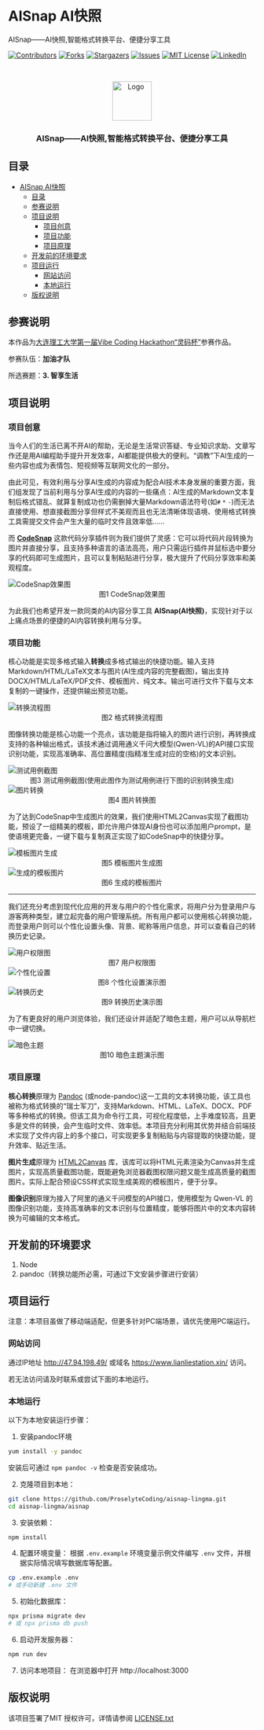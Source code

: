 

# AISnap AI快照

AISnap——AI快照,智能格式转换平台、便捷分享工具

<!-- PROJECT SHIELDS -->

[![Contributors][contributors-shield]][contributors-url]
[![Forks][forks-shield]][forks-url]
[![Stargazers][stars-shield]][stars-url]
[![Issues][issues-shield]][issues-url]
[![MIT License][license-shield]][license-url]
[![LinkedIn][linkedin-shield]][linkedin-url]

<!-- PROJECT LOGO -->
<br />

<p align="center">
  <a href="https://github.com/ProselyteCoding/aisnap-lingma/">
    <img src="./assets/logo.png" alt="Logo" width="80" height="80">
  </a>

  <h3 align="center">AISnap——AI快照,智能格式转换平台、便捷分享工具</h3>
<p align="center">
 
## 目录

- [AISnap AI快照](#aisnap-ai快照)
  - [目录](#目录)
  - [参赛说明](#参赛说明)
  - [项目说明](#项目说明)
    - [项目创意](#项目创意)
    - [项目功能](#项目功能)
    - [项目原理](#项目原理)
  - [开发前的环境要求](#开发前的环境要求)
  - [项目运行](#项目运行)
    - [网站访问](#网站访问)
    - [本地运行](#本地运行)
  - [版权说明](#版权说明)

## 参赛说明

本作品为[大连理工大学第一届Vibe Coding Hackathon“灵码杯”](https://tianchi.aliyun.com/competition/entrance/532398?spm=5176.12281973.J_6-HJZaSjQocH7SIdvbK02.7.5ca03b74yaYv1Z)参赛作品。

参赛队伍：**加油才队**

所选赛题：**3. 智享生活**

## 项目说明

### 项目创意

当今人们的生活已离不开AI的帮助，无论是生活常识答疑、专业知识求助、文章写作还是用AI编程助手提升开发效率，AI都能提供极大的便利。“调教”下AI生成的一些内容也成为表情包、短视频等互联网文化的一部分。

由此可见，有效利用与分享AI生成的内容成为配合AI技术本身发展的重要方面，我们组发现了当前利用与分享AI生成的内容的一些痛点：AI生成的Markdown文本复制后格式错乱、就算复制成功也仍需删掉大量Markdown语法符号(如`#` `*` `-`)而无法直接使用、想直接截图分享但样式不美观而且也无法清晰体现语境、使用格式转换工具需提交文件会产生大量的临时文件且效率低......

而 [**CodeSnap**](https://codesnap.dev/) 这款代码分享插件则为我们提供了灵感：它可以将代码片段转换为图片并直接分享，且支持多种语言的语法高亮，用户只需运行插件并鼠标选中要分享的代码即可生成图片，且可以复制粘贴进行分享，极大提升了代码分享效率和美观程度。

<img src="./assets/CodeSnap效果图.png" alt="CodeSnap效果图">

<center>图1 CodeSnap效果图</center>

为此我们也希望开发一款同类的AI内容分享工具 **AISnap(AI快照)**，实现针对于以上痛点场景的便捷的AI内容转换利用与分享。

### 项目功能

核心功能是实现多格式输入**转换**成多格式输出的快捷功能。输入支持Markdown/HTML/LaTeX文本与图片(AI生成内容的完整截图)，输出支持DOCX/HTML/LaTeX/PDF文件、模板图片、纯文本。输出可进行文件下载与文本复制的一键操作，还提供输出预览功能。

<img src="./assets/转换流程图.png" alt="转换流程图">

<center>图2 格式转换流程图</center>

图像转换功能是核心功能一个亮点，该功能是指将输入的图片进行识别，再转换成支持的各种输出格式，该技术通过调用通义千问大模型(Qwen-VL)的API接口实现识别功能，实现高准确率、高位置精度(指精准生成对应的空格)的文本识别。

<img src="./assets/测试用例截图.png" alt="测试用例截图">

<center>图3 测试用例截图(使用此图作为测试用例进行下图的识别转换生成)</center>

<img src="./assets/图片转换.png" alt="图片转换">

<center>图4 图片转换图</center>

为了达到CodeSnap中生成图片的效果，我们使用HTML2Canvas实现了截图功能，预设了一组精美的模板，即允许用户体现AI身份也可以添加用户prompt，是使语境更完备，一键下载与复制真正实现了如CodeSnap中的快捷分享。

<img src="./assets/模板图片生成.png" alt="模板图片生成">

<center>图5 模板图片生成图</center>

<img src="./assets/生成的模板图片.png" alt="生成的模板图片">

<center>图6 生成的模板图片</center>

---

我们还充分考虑到现代化应用的开发与用户的个性化需求，将用户分为登录用户与游客两种类型，建立起完备的用户管理系统。所有用户都可以使用核心转换功能，而登录用户则可以个性化设置头像、背景、昵称等用户信息，并可以查看自己的转换历史记录。

<img src="./assets/用户权限图.png" alt="用户权限图">

<center>图7 用户权限图</center>

<img src="./assets/亮色主题背景适配.png" alt="个性化设置">

<center>图8 个性化设置演示图</center>

<img src="./assets/转换历史.png" alt="转换历史">

<center>图9 转换历史演示图</center>

为了有更良好的用户浏览体验，我们还设计并适配了暗色主题，用户可以从导航栏中一键切换。

<img src="./assets/暗色主题背景适配.png" alt="暗色主题">

<center>图10 暗色主题演示图</center>

### 项目原理

**核心转换**原理为 [Pandoc](https://pandoc.org/) (或node-pandoc)这一工具的文本转换功能，该工具也被称为格式转换的“瑞士军刀”，支持Markdown、HTML、LaTeX、DOCX、PDF等多种格式的转换。但该工具为命令行工具，可视化程度低，上手难度较高，且更多是文件的转换，会产生临时文件、效率低。本项目充分利用其优势并结合前端技术实现了文件内容上的多个接口，可实现更多复制粘贴与内容提取的快捷功能，提升效率、贴近生活。

**图片生成**原理为 [HTML2Canvas](https://html2canvas.hertzen.com/) 库，该库可以将HTML元素渲染为Canvas并生成图片，实现高质量截图功能，既能避免浏览器截图权限问题又能生成高质量的截图图片。实际上配合预设CSS样式实现生成美观的模板图片，便于分享。

**图像识别**原理为接入了阿里的通义千问模型的API接口，使用模型为 Qwen-VL 的图像识别功能，支持高准确率的文本识别与位置精度，能够将图片中的文本内容转换为可编辑的文本格式。

## 开发前的环境要求

1. Node
2. pandoc（转换功能所必需，可通过下文安装步骤进行安装）

## 项目运行

注意：本项目虽做了移动端适配，但更多针对PC端场景，请优先使用PC端运行。

### 网站访问

通过IP地址 http://47.94.198.49/ 或域名 https://www.lianliestation.xin/ 访问。

若无法访问请及时联系或尝试下面的本地运行。

### 本地运行

以下为本地安装运行步骤：

1. 安装pandoc环境

  ```sh
  yum install -y pandoc
  ```

  安装后可通过 `npm pandoc -v` 检查是否安装成功。

2. 克隆项目到本地：
  ```sh
  git clone https://github.com/ProselyteCoding/aisnap-lingma.git
  cd aisnap-lingma/aisnap
  ```

3. 安装依赖：
  ```sh
  npm install
  ```

4. 配置环境变量：
  根据 `.env.example` 环境变量示例文件编写 `.env` 文件，并根据实际情况填写数据库等配置。

  ```sh
  cp .env.example .env
  # 或手动新建 .env 文件
  ```

5. 初始化数据库：
  ```sh
  npx prisma migrate dev
  # 或 npx prisma db push
  ```

6. 启动开发服务器：
  ```sh
  npm run dev
  ```

7. 访问本地项目：
  在浏览器中打开 http://localhost:3000

## 版权说明

该项目签署了MIT 授权许可，详情请参阅 [LICENSE.txt](https://github.com/ProselyteCoding/aisnap-lingma/blob/master/LICENSE.txt)

<!-- links -->
[your-project-path]:ProselyteCoding/aisnap-lingma
[contributors-shield]: https://img.shields.io/github/contributors/ProselyteCoding/aisnap-lingma.svg?style=flat-square
[contributors-url]: https://github.com/ProselyteCoding/aisnap-lingma/graphs/contributors
[forks-shield]: https://img.shields.io/github/forks/ProselyteCoding/aisnap-lingma.svg?style=flat-square
[forks-url]: https://github.com/ProselyteCoding/aisnap-lingma/network/members
[stars-shield]: https://img.shields.io/github/stars/ProselyteCoding/aisnap-lingma.svg?style=flat-square
[stars-url]: https://github.com/ProselyteCoding/aisnap-lingma/stargazers
[issues-shield]: https://img.shields.io/github/issues/ProselyteCoding/aisnap-lingma.svg?style=flat-square
[issues-url]: https://img.shields.io/github/issues/ProselyteCoding/aisnap-lingma.svg
[license-shield]: https://img.shields.io/github/license/ProselyteCoding/aisnap-lingma.svg?style=flat-square
[license-url]: https://github.com/ProselyteCoding/aisnap-lingma/blob/master/LICENSE.txt
[linkedin-shield]: https://img.shields.io/badge/-LinkedIn-black.svg?style=flat-square&logo=linkedin&colorB=555
[linkedin-url]: https://linkedin.com/in/ProselyteCoding